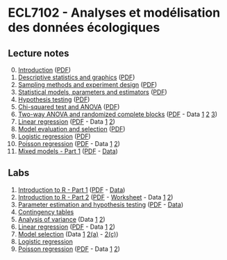 # ECL7102 - Analyses et modélisation des données écologiques

## Lecture notes

0. [Introduction](notes_cours/0E-Introduction.html) ([PDF](notes_cours/0E-Introduction.pdf))
1. [Descriptive statistics and graphics](notes_cours/1E-Descriptive_statistics.html) ([PDF](notes_cours/1E-Descriptive_statistics.pdf))
2. [Sampling methods and experiment design](notes_cours/2E-Sampling_experiment_design.html) ([PDF](notes_cours/2E-Sampling_experiment_design.pdf))
3. [Statistical models, parameters and estimators](notes_cours/3E-Statistical_models.html) ([PDF](notes_cours/3E-Statistical_models.pdf))
4. [Hypothesis testing](notes_cours/4E-Hypothesis_testing.html) ([PDF](notes_cours/4E-Hypothesis_testing.pdf))
5. [Chi-squared test and ANOVA](notes_cours/5E-Chi2_ANOVA.html) ([PDF](notes_cours/5E-Chi2_ANOVA.pdf))
6. [Two-way ANOVA and randomized complete blocks](notes_cours/6E-Two_way_ANOVA.html) ([PDF](notes_cours/6E-Two_way_ANOVA.pdf) - Data [1](donnees/growth.csv) [2](donnees/antibiot.csv) [3](donnees/pigs.csv))
7. [Linear regression](notes_cours/7E-Linear_regression.html) ([PDF](notes_cours/7E-Linear_regression.pdf) - Data [1](donnees/plant_growth_rate.csv) [2](donnees/compensation.csv))
8. [Model evaluation and selection](notes_cours/8E-Model_selection.html) ([PDF](notes_cours/8E-Model_selection.pdf))
9. [Logistic regression](notes_cours/9E-Logistic_regression.html) ([PDF](notes_cours/9E-Logistic_regression.pdf)) 
10. [Poisson regression](notes_cours/10E-Poisson_regression.html) ([PDF](notes_cours/10E-Poisson_regression.pdf) - Data [1](donnees/species.csv) [2](donnees/galapagos.csv))
11. [Mixed models - Part 1](notes_cours/11E-Mixed_models_Part1.html) ([PDF](notes_cours/11E-Mixed_models_Part1.pdf) - [Data](donnees/rikz.csv))


## Labs

1. [Introduction to R - Part 1](labos/1E-IntroR_part1.html) ([PDF](labos/1E-IntroR_part1.pdf) - [Data](labos/cours1_kejimkujik.csv))
2. [Introduction to R - Part 2](labos/2E-IntroR_part2.html) ([PDF](labos/2E-IntroR_part2.pdf) - [Worksheet](labos/2E-worksheet.R) - Data [1](labos/cours1_kejimkujik.csv) [2](labos/codes_especes.csv))
3. [Parameter estimation and hypothesis testing](labos/3RE-Estimation_tests.html) ([PDF](labos/3E-Estimation_tests.pdf) - [Data](labos/gardens.csv))
5. [Contingency tables](labos/5E-Contingency_tables.pdf)
6. [Analysis of variance](labos/6E-ANOVA.pdf) (Data [1](labos/sablefish.csv) [2](labos/woodstain.csv))
7. [Linear regression](labos/7RE-Linear_regression.html) ([PDF](labos/7E-Linear_regression.pdf) - Data [1](labos/sardinella.csv) [2](labos/britain_species.csv))
8. [Model selection](labos/8E-Model_selection.pdf) (Data [1](labos/environment.csv) [2(a)](labos/migration.csv) - [2(c)](labos/migr_test.csv))
9. [Logistic regression](labos/9E-Logistic_regression.pdf)
10. [Poisson regression](labos/10E-Poisson_regression.html) ([PDF](labos/10E-Poisson_regression.pdf) - Data [1](labos/stream_composition.csv) [2](labos/salamander.csv))

